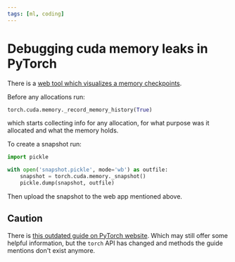 ```yaml
---
tags: [ml, coding]
---
```

# Debugging cuda memory leaks in PyTorch

There is a [web tool which visualizes a memory
checkpoints](https://pytorch.org/memory_viz).

Before any allocations run:

```python
torch.cuda.memory._record_memory_history(True)
```
which starts collecting info for any allocation, for what purpose was it
allocated and what the memory holds.

To create a snapshot run:

```python
import pickle

with open('snapshot.pickle', mode='wb') as outfile:
    snapshot = torch.cuda.memory._snapshot()
    pickle.dump(snapshot, outfile)
```

Then upload the snapshot to the web app mentioned above.

## Caution

There is [this outdated guide on PyTorch
website](https://pytorch.org/docs/stable/torch_cuda_memory.html). Which may
still offer some helpful information, but the `torch` API has changed and
methods the guide mentions don't exist anymore.
